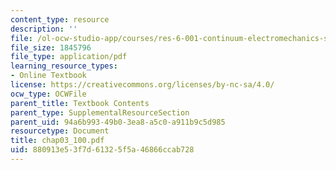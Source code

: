 ```yaml
---
content_type: resource
description: ''
file: /ol-ocw-studio-app/courses/res-6-001-continuum-electromechanics-spring-2009/880913e53f7d61325f5a46866ccab728_chap03_100.pdf
file_size: 1845796
file_type: application/pdf
learning_resource_types:
- Online Textbook
license: https://creativecommons.org/licenses/by-nc-sa/4.0/
ocw_type: OCWFile
parent_title: Textbook Contents
parent_type: SupplementalResourceSection
parent_uid: 94a6b993-49b0-3ea8-a5c0-a911b9c5d985
resourcetype: Document
title: chap03_100.pdf
uid: 880913e5-3f7d-6132-5f5a-46866ccab728
---
```

